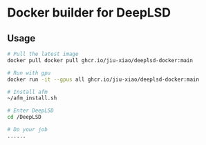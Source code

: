 # Docker builder for DeepLSD

## Usage

```bash
# Pull the latest image
docker pull docker pull ghcr.io/jiu-xiao/deeplsd-docker:main

# Run with gpu
docker run -it --gpus all ghcr.io/jiu-xiao/deeplsd-docker:main

# Install afm
~/afm_install.sh

# Enter DeepLSD
cd /DeepLSD

# Do your job
......
```
